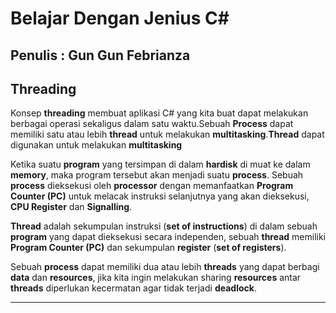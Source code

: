# Belajar Dengan Jenius C#

## Penulis : Gun Gun Febrianza

## Threading

Konsep **threading**  membuat aplikasi C# yang kita buat dapat melakukan berbagai operasi sekaligus dalam satu waktu.Sebuah **Process** dapat memiliki satu atau lebih **thread** untuk melakukan **multitasking**.**Thread** dapat digunakan untuk melakukan **multitasking**

Ketika suatu **program** yang tersimpan di dalam **hardisk** di muat ke dalam **memory**, maka program tersebut akan menjadi suatu **process**. Sebuah **process** dieksekusi oleh **processor** dengan memanfaatkan **Program Counter (PC)** untuk melacak instruksi selanjutnya yang akan dieksekusi, **CPU Register** dan **Signalling**.

**Thread** adalah sekumpulan instruksi (**set of instructions**) di dalam sebuah **program** yang dapat dieksekusi secara independen, sebuah **thread** memiliki **Program Counter (PC)** dan sekumpulan **register** (**set of registers**). 

Sebuah **process** dapat memiliki dua atau lebih **threads** yang dapat berbagi **data** dan **resources**, jika kita ingin melakukan sharing **resources** antar **threads** diperlukan kecermatan agar tidak terjadi **deadlock**.



---------------------

